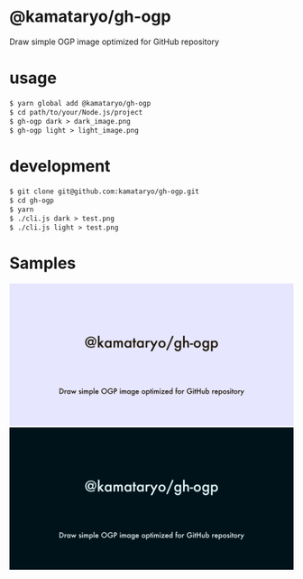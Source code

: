 # @kamataryo/gh-ogp

Draw simple OGP image optimized for GitHub repository

# usage

```shell
$ yarn global add @kamataryo/gh-ogp
$ cd path/to/your/Node.js/project
$ gh-ogp dark > dark_image.png
$ gh-ogp light > light_image.png
```

# development

```shell
$ git clone git@github.com:kamataryo/gh-ogp.git
$ cd gh-ogp
$ yarn
$ ./cli.js dark > test.png
$ ./cli.js light > test.png
```

# Samples

![ogp sample](./samples/01.png)
![ogp sample](./samples/02.png)
